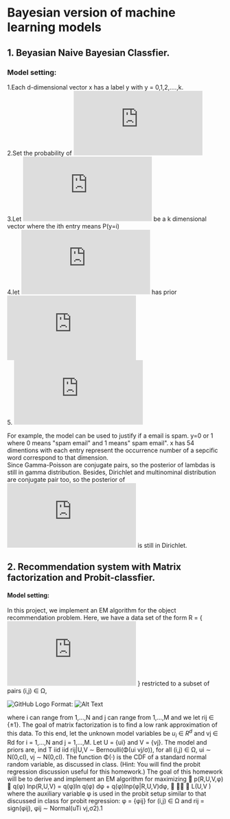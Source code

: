 # Bayesian version of machine learning models

## 1. Beyasian Naive Bayesian Classfier.
### Model setting: <br>
1.Each d-dimensional vector x has a label y with y = 0,1,2,....,k. \
2.Set the probability of ![alt text](http://latex.codecogs.com/gif.latex?P%28x_n%7C%5Clambda_%7By_n%7D%29%3D%5Cprod_%7Bj%3DI%7D%5EdPoisson%28x_n_%2C_j%7C%5Clambda_%7By_n_%2Cj%7D%29)\
3.Let ![alt text](http://latex.codecogs.com/gif.latex?%5Cpi) be a k dimensional vector where the ith entry means P(y=i)   
4.let ![alt text](http://latex.codecogs.com/gif.latex?%5Cpi) has prior ![alt text](http://latex.codecogs.com/gif.latex?Dirichlet%28%5Calpha_1%2C...%2C%5Calpha_k%29)<br>
5. ![alt text](http://latex.codecogs.com/gif.latex?for%5C%2C%20i%5Cin%5C%7B1%2C...%2Ck%20%5C%7D%5C%2C%20and%20%5C%2C%20j%20%5Cin%5C%7B1%2C...%2Cd%5C%7D%2C%5C%2C%20%5Clambda_i%2C_j%20%5C%2C%20in%20%5C%2CGamma%28a%2Cb%29)

For example, the model can be used to justify if a email is spam. y=0 or 1 where 0 means "spam email" and 1 means" spam email".
x has 54 dimentions with each entry represent the occurrence number of a sepcific word correspond to that dimension.<br>
Since Gamma-Poisson are conjugate pairs, so the posterior of lambdas is still in gamma distribution. Besides,
Dirichlet and multinominal distribution are conjugate pair too, so the posterior of
![alt text](http://latex.codecogs.com/gif.latex?%5Cpi) is still in Dirichlet.


## 2. Recommendation system with Matrix factorization and Probit-classfier.
#### Model setting: <br>

In this project, we implement an EM algorithm for the object recommendation problem. Here, we have a data set of the form R = { ![](http://latex.codecogs.com/gif.latex?r_i_j) }
restricted to a subset of pairs (i,j) ∈ Ω,


![GitHub Logo](/images/logo.png)
Format: ![Alt Text](url)




 where i can range from 1,...,N and j can range from 1,...,M and we let rij ∈ {±1}. The goal of matrix factorization is to find a low rank approximation of this data.
To this end, let the unknown model variables be $u_i$ ∈ $R^d$ and vj ∈ Rd for i = 1,...,N and j = 1,...,M. Let U = {ui} and V = {vj}. The model and priors are,
ind T iid iid
rij|U,V ∼ Bernoulli(Φ(ui vj/σ)), for all (i,j) ∈ Ω, ui ∼ N(0,cI), vj ∼ N(0,cI).
The function Φ(·) is the CDF of a standard normal random variable, as discussed in class. (Hint: You will find the probit regression discussion useful for this homework.)
 The goal of this homework will be to derive and implement an EM algorithm for maximizing 􏰂 p(R,U,V,φ) 􏰂 q(φ)
lnp(R,U,V) = q(φ)ln q(φ) dφ + q(φ)lnp(φ|R,U,V)dφ, 􏰖 􏰕􏰔 􏰗
    L(U,V )
where the auxiliary variable φ is used in the probit setup similar to that discussed in class for
probit regression: φ = {φij} for (i,j) ∈ Ω and rij = sign(φij), φij ∼ Normal(uTi vj,σ2).1
